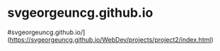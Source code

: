 # svgeorgeuncg.github.io

#svgeorgeuncg.github.io/](https://svgeorgeuncg.github.io/WebDev/projects/project2/index.html)

